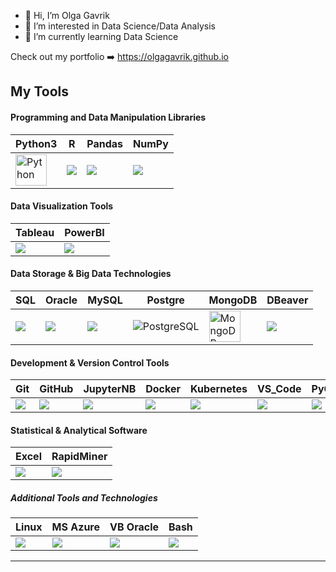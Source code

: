 - 👋 Hi, I’m Olga Gavrik
- 👀 I’m interested in Data Science/Data Analysis
- 🌱 I’m currently learning Data Science


Check out my portfolio ➡️ https://olgagavrik.github.io
  
## My Tools 
<div>

#### Programming and Data Manipulation Libraries
| Python3|R |Pandas|NumPy|
|----------|----------|----------|----------|
|<img src="https://github.com/olgagavrik/olgagavrik.github.io/blob/main/images/home/Python.PNG" title="Python"  alt="Python" width="50" height="50"/>|<img src="https://github.com/olgagavrik/olgagavrik.github.io/blob/main/images/home/R.PNG"/>|<img src="https://github.com/olgagavrik/olgagavrik.github.io/blob/main/images/home/Pandas.PNG"/>|<img src="https://github.com/olgagavrik/olgagavrik.github.io/blob/main/images/home/NumPy.PNG"/>|
  
#### Data Visualization Tools

| Tableau| PowerBI | 
|----------|----------|
|<img src="https://github.com/olgagavrik/olgagavrik.github.io/blob/main/images/home/Tableau.PNG"/>|<img src="https://github.com/olgagavrik/olgagavrik.github.io/blob/main/images/home/PowerBI.PNG"/>|

#### Data Storage & Big Data Technologies

|SQL | Oracle | MySQL |Postgre|MongoDB| DBeaver |
|----------|----------|----------|----------|----------|----------|
|<img src="https://github.com/olgagavrik/olgagavrik.github.io/blob/main/images/home/SQL.PNG"/>|<img src="https://github.com/olgagavrik/olgagavrik.github.io/blob/main/images/home/OracleDB.PNG"/>|<img src="https://github.com/olgagavrik/olgagavrik.github.io/blob/main/images/home/MySQL.PNG"/>|<img src="https://github.com/olgagavrik/olgagavrik.github.io/blob/main/images/home/PostgreSQL.PNG" title="PostgreSQL"/>|<img src="https://github.com/olgagavrik/olgagavrik.github.io/blob/main/images/home/MongoDB.PNG" title="MongoDB" alt="MongoDB" width="50" height="50"/>|<img src="https://github.com/olgagavrik/olgagavrik.github.io/blob/main/images/home/DBeaver.PNG"/>|
  
#### Development & Version Control Tools

|Git |GitHub|JupyterNB|Docker |Kubernetes| VS_Code |PyCharm|RStudio|
|----------|----------|----------|----------|----------|----------|----------|----------|
|<img src="https://github.com/olgagavrik/olgagavrik.github.io/blob/main/images/home/Git.PNG"/>|<img src="https://github.com/olgagavrik/olgagavrik.github.io/blob/main/images/home/GitHub.PNG"/>|<img src="https://github.com/olgagavrik/olgagavrik.github.io/blob/main/images/home/Jupyter Notebook.PNG"/>|<img src="https://github.com/olgagavrik/olgagavrik.github.io/blob/main/images/home/Docker.PNG"/>|<img src="https://github.com/olgagavrik/olgagavrik.github.io/blob/main/images/home/Kubernetes.PNG"/>|<img src="https://github.com/olgagavrik/olgagavrik.github.io/blob/main/images/home/VS_Code.PNG"/>|<img src="https://github.com/olgagavrik/olgagavrik.github.io/blob/main/images/home/PyCharm.PNG"/>|<img src="https://github.com/olgagavrik/olgagavrik.github.io/blob/main/images/home/R.PNG"/>


#### Statistical & Analytical Software

|Excel|RapidMiner|
|----------|----------|
|<img src="https://github.com/olgagavrik/olgagavrik.github.io/blob/main/images/home/Excel.PNG"/>|<img src="https://github.com/olgagavrik/olgagavrik.github.io/blob/main/images/home/Rapidminer.PNG"/>


##### Additional Tools and Technologies 

|Linux|MS Azure| VB Oracle|Bash|
|----------|----------|----------|----------|
  |<img src="https://github.com/olgagavrik/olgagavrik.github.io/blob/main/images/home/Linux.PNG"/>|<img src="https://github.com/olgagavrik/olgagavrik.github.io/blob/main/images/home/Azure.PNG"/>|<img src="https://github.com/olgagavrik/olgagavrik.github.io/blob/main/images/home/VB_Oracle.PNG"/>|<img src="https://github.com/olgagavrik/olgagavrik.github.io/blob/main/images/home/Bash.PNG"/>
  
</div>

---

  
<p align="center">



<!---
olgagavrik/olgagavrik is a ✨ special ✨ repository because its `README.md` (this file) appears on your GitHub profile.
You can click the Preview link to take a look at your changes.
--->
